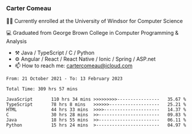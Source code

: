 ### Carter Comeau

🙋‍♂️ Currently enrolled at the University of Windsor for Computer Science

💻 Graduated from George Brown College in Computer Programming & Analysis

- ⚒️ Java / TypeScript / C / Python
- ⚙️ Angular / React / React Native / Ionic / Spring / ASP.net
- 📫 How to reach me: cartercomeau@icloud.com

<!--START_SECTION:waka-->

```text
From: 21 October 2021 - To: 13 February 2023

Total Time: 309 hrs 57 mins

JavaScript       110 hrs 34 mins >>>>>>>>>----------------   35.67 %
TypeScript       78 hrs 8 mins   >>>>>>-------------------   25.21 %
HTML             44 hrs 33 mins  >>>>---------------------   14.37 %
C                30 hrs 28 mins  >>-----------------------   09.83 %
Java             18 hrs 55 mins  >>-----------------------   06.11 %
Python           15 hrs 24 mins  >------------------------   04.97 %
```

<!--END_SECTION:waka-->
